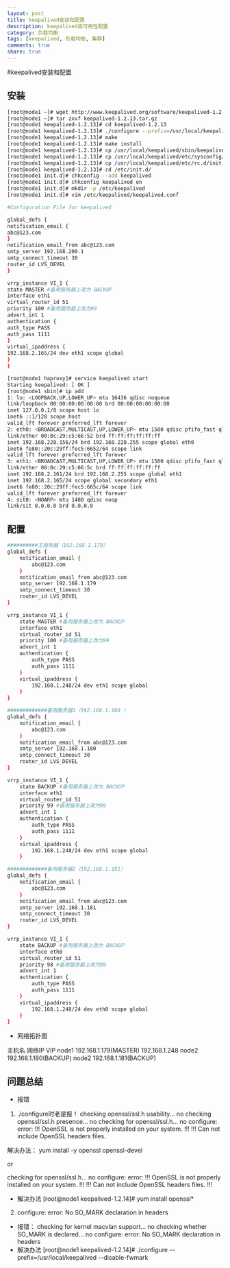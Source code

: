 ```yaml
---
layout: post
title: keepalived安装和配置
description: keepalived高可用性配置
category: 负载均衡
tags: [keepalived, 负载均衡, 集群]
comments: true
share: true
---
```

#keepalived安装和配置
## 安装
``` bash
[root@node1 ~]# wget http://www.keepalived.org/software/keepalived-1.2.13.tar.gz
[root@node1 ~]# tar zxvf keepalived-1.2.13.tar.gz
[root@node1 keepalived-1.2.13]# cd keepalived-1.2.13
[root@node1 keepalived-1.2.13]# ./configure --prefix=/usr/local/keepalived --disable-fwmark
[root@node1 keepalived-1.2.13]# make
[root@node1 keepalived-1.2.13]# make install
[root@node1 keepalived-1.2.13]# cp /usr/local/keepalived/sbin/keepalived /usr/sbin/
[root@node1 keepalived-1.2.13]# cp /usr/local/keepalived/etc/sysconfig/keepalived /etc/sysconfig/
[root@node1 keepalived-1.2.13]# cp /usr/local/keepalived/etc/rc.d/init.d/keepalived /etc/init.d/
[root@node1 keepalived-1.2.13]# cd /etc/init.d/
[root@node1 init.d]# chkconfig --add keepalived
[root@node1 init.d]# chkconfig keepalived on
[root@node1 init.d]# mkdir -p /etc/keepalived
[root@node1 init.d]# vim /etc/keepalived/keepalived.conf
```
<!--more-->

``` bash
#Configuration File for keepalived 

global_defs { 
notification_email { 
abc@123.com 
} 
notification_email_from abc@123.com 
smtp_server 192.168.200.1 
smtp_connect_timeout 30 
router_id LVS_DEVEL 
} 

vrrp_instance VI_1 { 
state MASTER #备用服务器上改为 BACKUP 
interface eth1 
virtual_router_id 51 
priority 100 #备用服务器上改为99 
advert_int 1 
authentication { 
auth_type PASS 
auth_pass 1111 
} 
virtual_ipaddress { 
192.168.2.165/24 dev eth1 scope global 
} 
} 
```

``` bash
[root@node1 haproxy]# service keepalived start
Starting keepalived: [ OK ]
[root@node1 sbin]# ip add
1: lo: <LOOPBACK,UP,LOWER_UP> mtu 16436 qdisc noqueue 
link/loopback 00:00:00:00:00:00 brd 00:00:00:00:00:00
inet 127.0.0.1/8 scope host lo
inet6 ::1/128 scope host 
valid_lft forever preferred_lft forever
2: eth0: <BROADCAST,MULTICAST,UP,LOWER_UP> mtu 1500 qdisc pfifo_fast qlen 1000
link/ether 00:0c:29:c5:66:52 brd ff:ff:ff:ff:ff:ff
inet 192.168.228.156/24 brd 192.168.228.255 scope global eth0
inet6 fe80::20c:29ff:fec5:6652/64 scope link 
valid_lft forever preferred_lft forever
3: eth1: <BROADCAST,MULTICAST,UP,LOWER_UP> mtu 1500 qdisc pfifo_fast qlen 1000
link/ether 00:0c:29:c5:66:5c brd ff:ff:ff:ff:ff:ff
inet 192.168.2.161/24 brd 192.168.2.255 scope global eth1
inet 192.168.2.165/24 scope global secondary eth1
inet6 fe80::20c:29ff:fec5:665c/64 scope link 
valid_lft forever preferred_lft forever
4: sit0: <NOARP> mtu 1480 qdisc noop 
link/sit 0.0.0.0 brd 0.0.0.0
```

## 配置

``` bash
##########主服务器（192.168.1.179）
global_defs { 
	notification_email {
		abc@123.com 
	} 
	notification_email_from abc@123.com 
	smtp_server 192.168.1.179
	smtp_connect_timeout 30 
	router_id LVS_DEVEL 
} 

vrrp_instance VI_1 { 
	state MASTER #备用服务器上改为 BACKUP 
	interface eth1 
	virtual_router_id 51 
	priority 100 #备用服务器上改为99 
	advert_int 1 
	authentication { 
		auth_type PASS 
		auth_pass 1111 
	} 
	virtual_ipaddress { 
		192.168.1.248/24 dev eth1 scope global 
	} 
} 
```

``` bash
#############备用服务器1（192.168.1.180 ）
global_defs { 
	notification_email {
		abc@123.com 
	} 
	notification_email_from abc@123.com 
	smtp_server 192.168.1.180
	smtp_connect_timeout 30 
	router_id LVS_DEVEL 
} 

vrrp_instance VI_1 { 
	state BACKUP #备用服务器上改为 BACKUP 
	interface eth1 
	virtual_router_id 51 
	priority 99 #备用服务器上改为99 
	advert_int 1 
	authentication { 
		auth_type PASS 
		auth_pass 1111 
	} 
	virtual_ipaddress { 
		192.168.1.248/24 dev eth1 scope global 
	} 
```

``` bash	
#############备用服务器2（192.168.1.181）
global_defs { 
	notification_email {
		abc@123.com 
	} 
	notification_email_from abc@123.com 
	smtp_server 192.168.1.181
	smtp_connect_timeout 30 
	router_id LVS_DEVEL 
} 

vrrp_instance VI_1 { 
	state BACKUP #备用服务器上改为 BACKUP 
	interface eth0 
	virtual_router_id 51 
	priority 98 #备用服务器上改为99 
	advert_int 1 
	authentication { 
		auth_type PASS 
		auth_pass 1111 
	} 
	virtual_ipaddress { 
		192.168.1.248/24 dev eth0 scope global 
	} 
} 
```


* 网络拓扑图

主机名     网络IP                        VIP
node1 192.168.1.179(MASTER)         192.168.1.248
node2 192.168.1.180(BACKUP)
node2 192.168.1.181(BACKUP)

## 问题总结
* 报错
1. ./configure时老是报！
checking openssl/ssl.h usability... no
checking openssl/ssl.h presence... no
checking for openssl/ssl.h... no
configure: error:
  !!! OpenSSL is not properly installed on your system. !!!
  !!! Can not include OpenSSL headers files. 

解决办法：
yum install -y openssl openssl-devel

or

checking for openssl/ssl.h... no
configure: error: 
!!! OpenSSL is not properly installed on your system. !!!
!!! Can not include OpenSSL headers files. !!!
* 解决办法
[root@node1 keepalived-1.2.14]# yum install openssl*

2. configure: error: No SO_MARK declaration in headers
* 报错：
checking for kernel macvlan support... no
checking whether SO_MARK is declared... no
configure: error: No SO_MARK declaration in headers
* 解决办法
[root@node1 keepalived-1.2.14]# ./configure --prefix=/usr/local/keepalived --disable-fwmark

